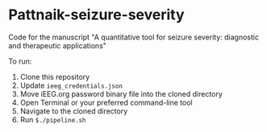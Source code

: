 # Pattnaik-seizure-severity
Code for the manuscript "A quantitative tool for seizure severity: diagnostic and therapeutic applications"

To run:

 1. Clone this repository
 2. Update `ieeg_credentials.json`
 3. Move iEEG.org password binary file into the cloned directory
 4. Open Terminal or your preferred command-line tool
 5. Navigate to the cloned directory
 6. Run 
	 `$./pipeline.sh`
